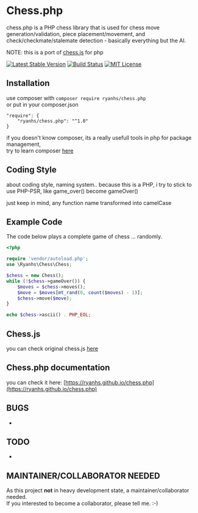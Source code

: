 # Chess.php

chess.php is a PHP chess library that is used for chess move
generation/validation, piece placement/movement, and check/checkmate/stalemate
detection - basically everything but the AI.

NOTE: this is a port of [chess.js](https://github.com/jhlywa/chess.js) for php  

[![Latest Stable Version](https://poser.pugx.org/ryanhs/chess.php/v/stable)](https://packagist.org/packages/ryanhs/chess.php)
[![Build Status](https://travis-ci.org/ryanhs/chess.php.svg?branch=master)](https://travis-ci.org/ryanhs/chess.php)
[![MIT License](https://poser.pugx.org/ryanhs/chess.php/license)](https://packagist.org/packages/ryanhs/chess.php)  

## Installation

use composer with `composer require ryanhs/chess.php`   
or put in your composer.json  
```
"require": {
	"ryanhs/chess.php": "^1.0"
}
```


if you doesn't know composer, its a really usefull tools in php for package management,   
try to learn composer [here](https://getcomposer.org/doc/00-intro.md)


## Coding Style
about coding style, naming system..
because this is a PHP, i try to stick to use PHP-PSR, like game_over() become gameOver()  

just keep in mind, any function name transformed into camelCase

## Example Code
The code below plays a complete game of chess ... randomly.

```php
<?php

require 'vendor/autoload.php';
use \Ryanhs\Chess\Chess;

$chess = new Chess();
while (!$chess->gameOver()) {
	$moves = $chess->moves();
	$move = $moves[mt_rand(0, count($moves) - 1)];
	$chess->move($move);
}

echo $chess->ascii() . PHP_EOL;
```

## Chess.js
you can check original chess.js [here](https://github.com/jhlywa/chess.js)


## Chess.php documentation

you can check it here: [https://ryanhs.github.io/chess.php](https://ryanhs.github.io/chess.php)

## BUGS

-

## TODO

-

## MAINTAINER/COLLABORATOR NEEDED

As this project **not** in heavy development state, a maintainer/collaborator needed.  
If you interested to become a collaborator, please tell me. :-)
